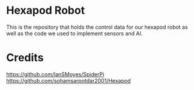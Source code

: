 # Hexapod Robot

This is the repository that holds the control data for our hexapod robot as well as the code we used to implement sensors and AI.

# Credits

https://github.com/IanSMoyes/SpiderPi
https://github.com/sohamsarpotdar2001/Hexapod 
